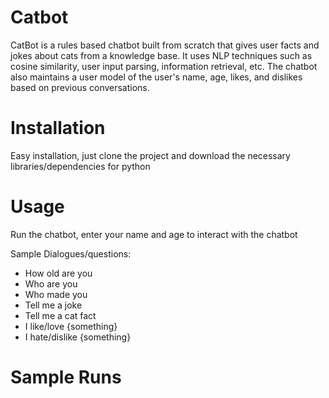 # Catbot
CatBot is a rules based chatbot built from scratch that gives user facts and jokes about cats from a knowledge base. It uses NLP techniques such as cosine similarity, user input parsing, information retrieval, etc. The chatbot also maintains a user model of the user's name, age, likes, and dislikes based on previous conversations. 

# Installation
Easy installation, just clone the project and download the necessary libraries/dependencies for python

# Usage
Run the chatbot, enter your name and age to interact with the chatbot

Sample Dialogues/questions:
- How old are you
- Who are you
- Who made you
- Tell me a joke
- Tell me a cat fact
- I like/love {something}
- I hate/dislike {something}

# Sample Runs




